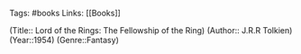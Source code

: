 Tags: #books
Links: [[Books]]

(Title:: Lord of the Rings: The Fellowship of the Ring)
(Author:: J.R.R Tolkien)
(Year::1954)
(Genre::Fantasy)









